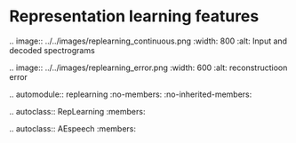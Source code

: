 Representation learning features
==================================

.. image:: ../../images/replearning_continuous.png
  :width: 800
  :alt: Input and decoded spectrograms

.. image:: ../../images/replearning_error.png
  :width: 600
  :alt: reconstructioon error

.. automodule:: replearning
   :no-members:
   :no-inherited-members:

   .. autoclass:: RepLearning
      :members:

   .. autoclass:: AEspeech
      :members: